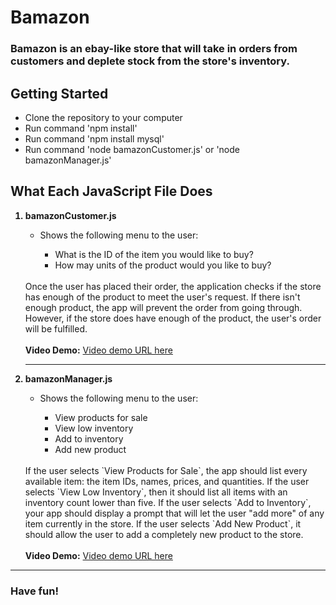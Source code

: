 <h1>Bamazon</h1>
<h3>Bamazon is an ebay-like store that will take in orders from customers and deplete stock from the store's inventory.</h3>

<h2>Getting Started</h2>
<ul>
<li>Clone the repository to your computer</li>
<li>Run command 'npm install'</li>
<li>Run command 'npm install mysql'</li>
<li>Run command 'node bamazonCustomer.js' or 'node bamazonManager.js'</li>
</ul>

<h2>What Each JavaScript File Does</h2>
<ol>
<strong><li>bamazonCustomer.js</li></strong>
<ul>
<li>Shows the following menu to the user:</li>
<ul>
<li>What is the ID of the item you would like to buy?</li>
<li>How may units of the product would you like to buy?</li>
</ul>
</ul>
<br />
   Once the user has placed their order, the application checks if the store has enough of the product to meet the user's request. If there isn't enough product, the app will prevent the order from going through. However, if the store does have enough of the product, the user's order will be fulfilled.
   <br />
   <br />
   <strong>Video Demo:</strong> <a href="#">Video demo URL here</a>
 <hr />
<strong><li>bamazonManager.js</li></strong>
<ul>
<li>Shows the following menu to the user:</li>
<ul>
<li>View products for sale</li>
<li>View low inventory</li>
<li>Add to inventory</li>
<li>Add new product</li>
</ul>
</ul>
<br />
If the user selects `View Products for Sale`, the app should list every available item: the item IDs, names, prices, and quantities. If the user selects `View Low Inventory`, then it should list all items with an inventory count lower than five. If the user selects `Add to Inventory`, your app should display a prompt that will let the user  "add more" of any item currently in the store. If the user selects `Add New Product`, it should allow the user to add a completely new product to the store.
<br />
<br />
<strong>Video Demo:</strong> <a href="#">Video demo URL here</a>
</ol>
<hr />
<h3>Have fun!</h3>